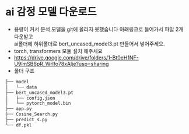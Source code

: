 # ai 감정 모델 다운로드
- 용량이 커서 분석 모델을 git에 올리지 못했습니다 아래링크로 들어가서 파일 2개 다운받고<br/> ai폴더에 하위폴더로 bert_uncased_model3.pt 만들어서 넣어주세요.
- torch, transformers 모듈 설치 해주세요
- https://drive.google.com/drive/folders/1-Bt0eH1NF-U9lmSB6pR_Wrlfo78xAlje?usp=sharing
- 폴더 구조<br/>
```ai
├── model
│   └── data
├── bert_uncased_model3.pt
│   ├── config.json
│   └── pytorch_model.bin
├── app.py
├── Cosine_Search.py
├── predict_s.py
└── df.pkl
``` 
